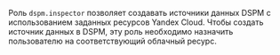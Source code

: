 Роль `dspm.inspector` позволяет создавать источники данных DSPM с использованием заданных ресурсов Yandex Cloud. Чтобы создать источник данных в DSPM, эту роль необходимо назначить пользователю на соответствующий облачный ресурс.